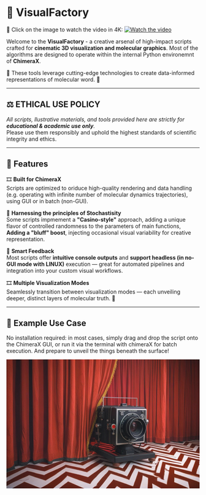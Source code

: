 # 🎨 VisualFactory

🎥 Click on the image to watch the video in 4K:
[![Watch the video](https://img.youtube.com/vi/ZdGxwgnkfok/maxresdefault.jpg)](https://www.youtube.com/watch?v=ZdGxwgnkfok)

Welcome to the **VisualFactory** - a creative arsenal of high-impact scripts crafted for **cinematic 3D visualization and molecular graphics**. Most of the algorithms are designed to operate within the internal Python environemnt of **ChimeraX**.

🔭 These tools leverage cutting-edge technologies to create data-informed representations of molecular word. 🧬

---
## ⚖️ ETHICAL USE POLICY

_All scripts, llustrative materials, and tools provided here are strictly for **educational & academic use only**._  
Please use them responsibly and uphold the highest standards of scientific integrity and ethics.  

---

## 🚀 Features

🎞️ **Built for ChimeraX**  
  Scripts are optimized to oriduce high-quality rendering and data handling (e.g. operating with infinite number of molecular dynamics trajectories), using GUI or in batch (non-GUI).

🎲 **Harnessing the principles of Stochastisity**  
  Some scripts impmement a **"Casino-style"** approach, adding a unique flavor of controlled randomness to the parameters of main functions, **Adding a "bluff" boost**, injecting occasional visual variability for creative representation.

🤖 **Smart Feedback**  
  Most scripts offer **intuitive console outputs** and **support headless (in no-GUI mode with LINUX)** execution — great for automated pipelines and integration into your custom visual workflows.

🎞️ **Multiple Visualization Modes**  
  Seamlessly transition between visualization modes — each unveiling deeper, distinct layers of molecular truth. 🔮

---

## 🎥 Example Use Case

No installation required: in most cases, simply drag and drop the script onto the ChimeraX GUI, or run it via the terminal with chimeraX for batch execution. And prepare to unveil the things beneath the surface!

![Visual Factory Logo](https://github.com/TheVisualHub/VisualFactory/blob/0e82acee47868a7af0a5c055ad2d7de32a30dd79/assets/visualfactory_logo1d.jpg)

